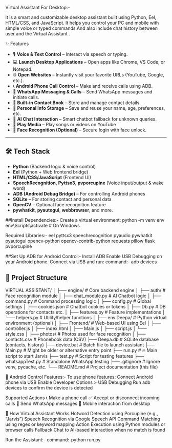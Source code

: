 Virtual Assistant For  Desktop:-

It is a smart and customizable desktop assistant built using Python, Eel, HTML/CSS, and JavaScript. It helps you control your PC and mobile with simple voice or typed commands.And also include chat history between user and the Virtual Assistant .
 
 ✨ Features

- 🎙️ **Voice & Text Control** – Interact via speech or typing.
- 💻 **Launch Desktop Applications** – Open apps like Chrome, VS Code, or Notepad.
- 🌐 **Open Websites** – Instantly visit your favorite URLs (YouTube, Google, etc.).
- 📞 **Android Phone Call Control** – Make and receive calls using ADB.
- 📲 **WhatsApp Messaging & Calls** – Send WhatsApp messages and initiate calls.
- 📔 **Built-in Contact Book** – Store and manage contact details.
- 🙋 **Personal Info Storage** – Save and reuse your name, age, preferences, etc.
- 🤖 **AI Chat Interaction** – Smart chatbot fallback for unknown queries.
- 🎵 **Play Media** – Play songs or videos on YouTube
- 🔐 **Face Recognition (Optional)** – Secure login with face unlock.


---

## 🛠️ Tech Stack

- **Python** (Backend logic & voice control)
- **Eel** (Python + Web frontend bridge)
- **HTML/CSS/JavaScript** (Frontend UI)
- **SpeechRecognition**, **Pyttsx3**, **pvporcupine** (Voice input/output & wake word)
- **ADB (Android Debug Bridge)** – For controlling Android phones
- **SQLite** – For storing contact and personal data
- **OpenCV** – Optional face recognition feature
- **pywhatkit**, **pyautogui**, **webbrowser**, and more.

 ##Install Dependencies:-
Create a virtual environment:
python -m venv env
env\Scripts\activate  # On Windows

Required Libraries:-
eel
pyttsx3
speechrecognition
pyaudio
pywhatkit
pyautogui
opencv-python
opencv-contrib-python
requests
pillow
flask
pvporcupine

##Set Up ADB for Android Control:-
Install ADB 
Enable USB Debugging on your Android phone.
Connect via USB and run:
 command:- adb devices


## 📁 Project Structure
VIRTUAL ASSISTANT/
│
├── engine/ # Core backend engine
│ ├── auth/ # Face recognition module
│ ├── chat_module.py # AI Chatbot logic
│ ├── command.py # Command processing logic
│ ├── config.py # Global settings
│ ├── cookies.json # Chatbot cookies or tokens
│ ├── Db.py # DB operations for contacts etc.
│ ├── features.py # Feature implementations
│ └── helpers.py # Utility/helper functions
│
├── env.Deepa/ # Python virtual environment (optional)
│
├── Frontend/ # Web-based UI using Eel
│ ├── controller.js
│ ├── index.html
│ ├── Main.js
│ ├── script.js
│ └── style.css
│
├── photos/ # Photos used for face recognition
│
├── contacts.csv # Phonebook data (CSV)
├── Deepa.db # SQLite database (contacts, history)
├── device.bat # Batch file to launch assistant
├── Main.py # Might be older or alternative entry point
├── run.py # 🔥 Main script to start Jarvis
├── test.py # Script for testing features
├── whatsappTest.py # Standalone WhatsApp testing
├── .gitignore # Ignore venv, pycache, etc.
└── README.md # Project documentation (this file)



📱 Android Control Features:-
To use phone features:
Connect Android phone via USB
Enable Developer Options > USB Debugging
Run adb devices to confirm the device is detected

Supported Actions
📞 Make a phone call
✅ Accept or disconnect incoming calls
💬 Send WhatsApp messages
🔗 Mobile interaction from desktop

🧠 How Virtual Assistant Works
Hotword Detection using Porcupine (e.g., “Jarvis”)
Speech Recognition via Google Speech API
Command Matching using regex or keyword mapping
Action Execution using Python modules or browser calls
Fallback Chat to AI-based interaction when no match is found

 Run the Assistant:-
 command:-python run.py

 


